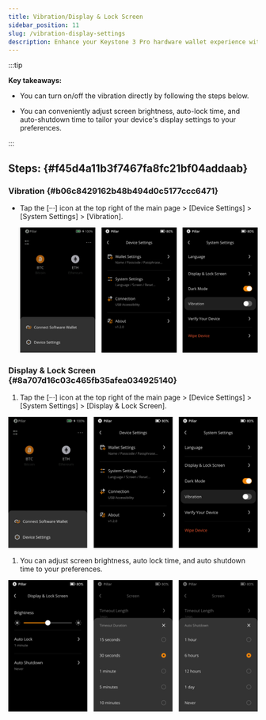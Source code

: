 ```yaml
---
title: Vibration/Display & Lock Screen
sidebar_position: 11
slug: /vibration-display-settings
description: Enhance your Keystone 3 Pro hardware wallet experience with expert tips on customizing vibration and display settings for maximum comfort.
---
```




:::tip

**Key takeaways:**
- You can turn on/off the vibration directly by following the steps below.

- You can conveniently adjust screen brightness, auto-lock time, and auto-shutdown time to tailor your device's display settings to your preferences.

:::




## Steps: {#f45d4a11b3f7467fa8fc21bf04addaab}


### Vibration {#b06c8429162b48b494d0c5177ccc6471}

- Tap the [···] icon at the top right of the main page &gt; [Device Settings] &gt; [System Settings] &gt; [Vibration].

  ![](./1398082880.png)


### Display & Lock Screen {#8a707d16c03c465fb35afea034925140}

1. Tap the [···] icon at the top right of the main page &gt; [Device Settings] &gt; [System Settings] &gt; [Display & Lock Screen].

  ![](./1665575152.png)

1. You can adjust screen brightness, auto lock time, and auto shutdown time to your preferences.

  ![](./944626754.png)

